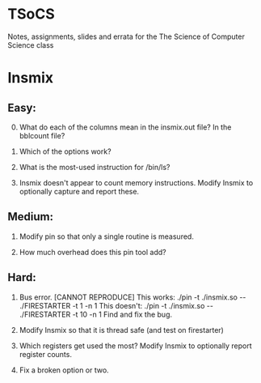 # TSoCS
Notes, assignments, slides and errata for the The Science of Computer Science class

Insmix
======

Easy:
-----
0. What do each of the columns mean in the insmix.out file?  In the bblcount file?

1. Which of the options work?

2. What is the most-used instruction for /bin/ls?

3. Insmix doesn't appear to count memory instructions.  Modify Insmix to optionally capture 
and report these.  


Medium:
-------
1. Modify pin so that only a single routine is measured.

2. How much overhead does this pin tool add?


Hard:
-----
1.  Bus error.  [CANNOT REPRODUCE]
This works:     ./pin -t ./insmix.so -- ./FIRESTARTER -t 1 -n 1
This doesn't:   ./pin -t ./insmix.so -- ./FIRESTARTER -t 10 -n 1
Find and fix the bug.

2. Modify Insmix so that it is thread safe (and test on firestarter)

3. Which registers get used the most?  Modify Insmix to optionally report register counts.

4. Fix a broken option or two.
